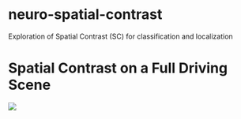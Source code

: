 # neuro-spatial-contrast
Exploration of Spatial Contrast (SC) for classification and localization

# Spatial Contrast on a Full Driving Scene
![](https://github.com/danielstumpp/neuro-spatial-contrast/Videos/Relative-0.02.gif)
